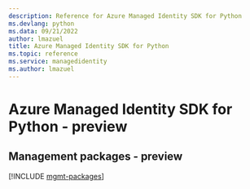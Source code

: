 ```yaml
---
description: Reference for Azure Managed Identity SDK for Python
ms.devlang: python
ms.data: 09/21/2022
author: lmazuel
title: Azure Managed Identity SDK for Python
ms.topic: reference
ms.service: managedidentity
ms.author: lmazuel
---
```

# Azure Managed Identity SDK for Python - preview

## Management packages - preview
[!INCLUDE [mgmt-packages](managed-identity-mgmt-index.md)]